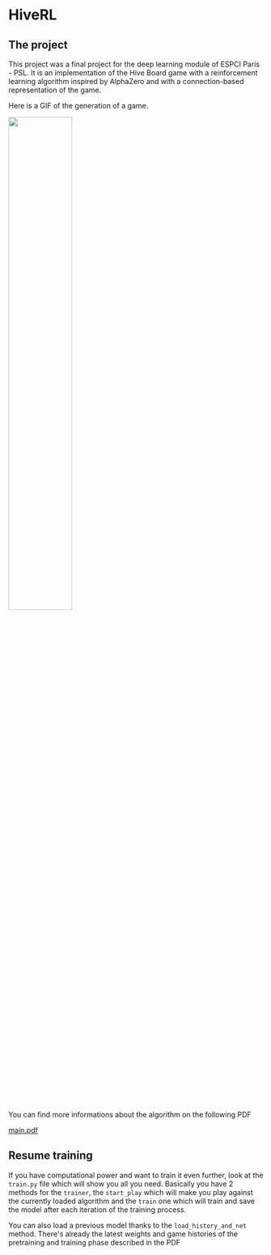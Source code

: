 # HiveRL

## The project

This project was a final project for the deep learning module of ESPCI Paris - PSL.
It is an implementation of the Hive Board game with a reinforcement learning algorithm inspired by AlphaZero and with a connection-based
representation of the game.

Here is a GIF of the generation of a game.

<img src="https://user-images.githubusercontent.com/91033856/235407976-13716e9d-2c0c-40f9-8aba-7562891547db.gif" width=50% height=50%>

You can find more informations about the algorithm on the following PDF

[main.pdf](https://github.com/Vinwcent/HiveRL/files/11363914/main.pdf)

## Resume training
If you have computational power and want to train it even further, look at the
```train.py``` file which will show you all you need. Basically you have 2
methods for the ```trainer```, the ```start_play``` which will make you play
against the currently loaded algorithm and the ```train``` one which will train and
save the model after each iteration of the training process.

You can also load a previous model thanks to the ```load_history_and_net```
method. There's already the latest weights and game histories of the pretraining
and training phase described in the PDF
